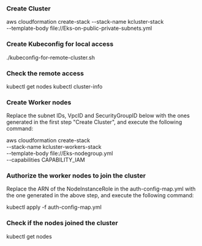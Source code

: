 ### Create Cluster
aws cloudformation create-stack --stack-name kcluster-stack \
    --template-body file://Eks-on-public-private-subnets.yml

### Create Kubeconfig for local access
./kubeconfig-for-remote-cluster.sh

### Check the remote access
kubectl get nodes
kubectl cluster-info

### Create Worker nodes
Replace the subnet IDs, VpcID and SecurityGroupID below with the ones generated in the first step "Create Cluster", and execute the following command:

aws cloudformation create-stack \
    --stack-name kcluster-workers-stack \
    --template-body file://Eks-nodegroup.yml \
    --capabilities CAPABILITY_IAM

### Authorize the worker nodes to join the cluster
Replace the ARN of the NodeInstanceRole in the auth-config-map.yml with the one  generated in the above step, and execute the following command:

kubectl apply -f auth-config-map.yml

### Check if the nodes joined the cluster
kubectl get nodes
